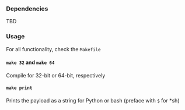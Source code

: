 ### Dependencies
TBD

### Usage
For all functionality, check the `Makefile`

#### `make 32` and `make 64`
Compile for 32-bit or 64-bit, respectively

#### `make print`
Prints the payload as a string for Python or bash (preface with `$` for *sh)
